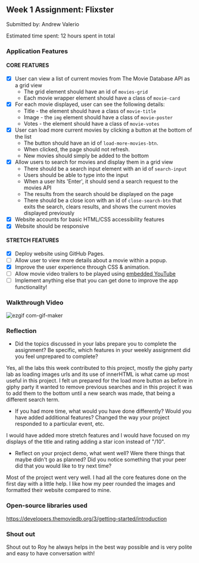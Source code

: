
## Week 1 Assignment: Flixster

Submitted by: Andrew Valerio

Estimated time spent: 12 hours spent in total

### Application Features

#### CORE FEATURES

- [x] User can view a list of current movies from The Movie Database API as a grid view
  - The grid element should have an id of `movies-grid`
  - Each movie wrapper element should have a class of `movie-card`
- [x] For each movie displayed, user can see the following details:
  - Title - the element should have a class of `movie-title`
  - Image - the `img` element should have a class of `movie-poster`
  - Votes - the element should have a class of `movie-votes`
- [x] User can load more current movies by clicking a button at the bottom of the list
  - The button should have an id of `load-more-movies-btn`.
  - When clicked, the page should not refresh.
  - New movies should simply be added to the bottom
- [x] Allow users to search for movies and display them in a grid view
  - There should be a search input element with an id of `search-input`
  - Users should be able to type into the input
  - When a user hits 'Enter', it should send a search request to the movies API
  - The results from the search should be displayed on the page
  - There should be a close icon with an id of `close-search-btn` that exits the search, clears results, and shows the current movies displayed previously
- [x] Website accounts for basic HTML/CSS accessibility features
- [x] Website should be responsive

#### STRETCH FEATURES

- [x] Deploy website using GitHub Pages. 
- [ ] Allow user to view more details about a movie within a popup.
- [x] Improve the user experience through CSS & animation.
- [ ] Allow movie video trailers to be played using [embedded YouTube](https://support.google.com/youtube/answer/171780?hl=en)
- [ ] Implement anything else that you can get done to improve the app functionality!

### Walkthrough Video

![ezgif com-gif-maker](https://user-images.githubusercontent.com/91484888/173159135-d80f37ca-b5cd-48af-914e-b462c8d09811.gif)


### Reflection

* Did the topics discussed in your labs prepare you to complete the assignment? Be specific, which features in your weekly assignment did you feel unprepared to complete?

Yes, all the labs this week contributed to this project, mostly the giphy party lab as loading images urls and its use of innerHTML is what came up most useful in this project. I felt un prepared for the load more button as before in giphy party it wanted to remove previous searches and in this project it was to add them to the bottom until a new search was made, that being a different search term. 

* If you had more time, what would you have done differently? Would you have added additional features? Changed the way your project responded to a particular event, etc.
  
I would have added more stretch features and I would have focused on my displays of the title and rating adding a star icon instead of "/10".

* Reflect on your project demo, what went well? Were there things that maybe didn't go as planned? Did you notice something that your peer did that you would like to try next time?

Most of the project went very well. I had all the core features done on the first day with a little help. I like how my peer rounded the images and formatted their website compared to mine.

### Open-source libraries used

https://developers.themoviedb.org/3/getting-started/introduction

### Shout out

Shout out to Roy he always helps in the best way possible and is very polite and easy to have conversation with!

